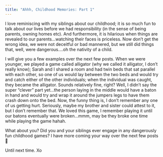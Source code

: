```yaml
---
title: "Ahhh, Childhood Memories: Part 1"
---
```


I love reminiscing with my siblings about our childhood; it is so much fun to talk about our lives before we had responsibility (in the sense of being parents, owning homes etc). And furthermore, it is hilarious when things are revealed to our parents…watching their faces is priceless. Now don’t get the wrong idea, we were not deceitful or bad mannered, but we still did things that, well, were dangerous….oh the nativity of a child.

I will give you a few examples over the next few posts. When we were younger, we played a game called alligator (why we called it alligator, I don’t really know); Sarah and I shared a room and had twin beds that sat parallel with each other, so one of us would lay between the two beds and would try and catch either of the other individuals; when the individual was caught, they became the alligator. Sounds relatively fine, right? Well, I didn’t say the super “clever” part yet…the person laying in the middle would have a baton in hand and would try and wrap it around the jumpers legs to have them crash down onto the bed. Now, the funny thing is, I don’t remember any one of us getting hurt. Seriously, maybe my brother and sister could attest to it, but I don’t remember that. We loved this game, I remember playing it until our batons eventually were broken…mmm, may be they broke one time while playing the game hahah.

What about you? Did you and your siblings ever engage in any dangerously fun childhood games? I have more coming your way over the next few posts 🙂

Until next time. Xo